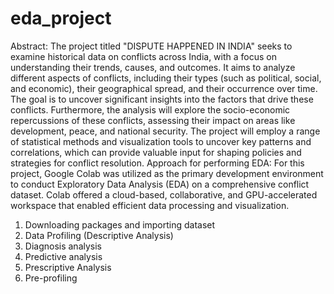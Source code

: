 # eda_project
Abstract:
The project titled "DISPUTE HAPPENED IN INDIA" seeks to examine historical data on conflicts across India, with a focus on understanding their trends, causes, and outcomes. It aims to analyze different aspects of conflicts, including their types (such as political, social, and economic), their geographical spread, and their occurrence over time. The goal is to uncover significant insights into the factors that drive these conflicts. Furthermore, the analysis will explore the socio-economic repercussions of these conflicts, assessing their impact on areas like development, peace, and national security. The project will employ a range of statistical methods and visualization tools to uncover key patterns and correlations, which can provide valuable input for shaping policies and strategies for conflict resolution.
Approach for performing EDA: 
For this project, Google Colab was utilized as the primary development environment to conduct Exploratory Data Analysis (EDA) on a comprehensive conflict dataset. Colab offered a cloud-based, collaborative, and GPU-accelerated workspace that enabled efficient data processing and visualization.
1. Downloading packages and importing dataset
2. Data Profiling (Descriptive Analysis)
3. Diagnosis analysis
4. Predictive analysis
5. Prescriptive Analysis
6. Pre-profiling
